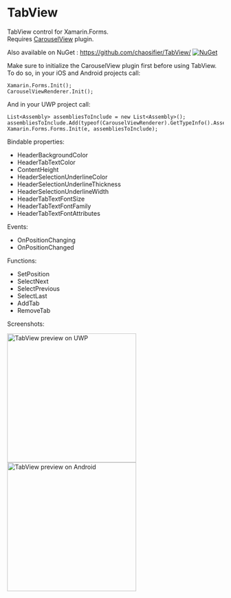 # TabView
TabView control for Xamarin.Forms.<br />
Requires <a href="https://github.com/alexrainman/CarouselView/">CarouselView</a> plugin.

Also available on NuGet : https://github.com/chaosifier/TabView/ [![NuGet](https://img.shields.io/badge/NUGET-1.0.4-green.svg)](https://github.com/chaosifier/TabView/)

Make sure to initialize the CarouselView plugin first before using TabView.
To do so, in your iOS and Android projects call:

```
Xamarin.Forms.Init();
CarouselViewRenderer.Init();
```

And in your UWP project call:

```
List<Assembly> assembliesToInclude = new List<Assembly>();
assembliesToInclude.Add(typeof(CarouselViewRenderer).GetTypeInfo().Assembly);
Xamarin.Forms.Forms.Init(e, assembliesToInclude);
```

Bindable properties:
- HeaderBackgroundColor
- HeaderTabTextColor
- ContentHeight
- HeaderSelectionUnderlineColor
- HeaderSelectionUnderlineThickness
- HeaderSelectionUnderlineWidth
- HeaderTabTextFontSize
- HeaderTabTextFontFamily
- HeaderTabTextFontAttributes


Events:
- OnPositionChanging
- OnPositionChanged


Functions: 
- SetPosition
- SelectNext
- SelectPrevious
- SelectLast
- AddTab
- RemoveTab


Screenshots:

<img src="https://media.giphy.com/media/l4pSYIQqxenNghNcY/giphy.gif" align="middle" width="300" alt="TabView preview on UWP"/>
<img src="https://media.giphy.com/media/3ohs4wHWKIzKlX9R9S/giphy.gif" align="middle" width="300" alt="TabView preview on Android"/>
